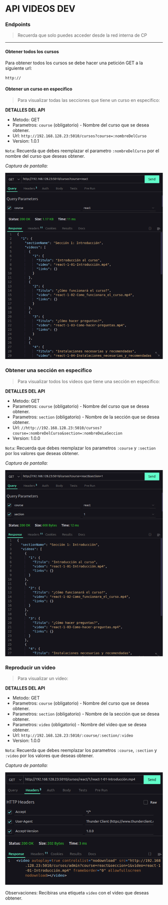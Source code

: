 # API VIDEOS DEV

### Endpoints

> Recuerda que solo puedes acceder desde la red interna de CP

-------

#### Obtener todos los cursos

Para obtener todos los cursos se debe hacer una petición GET a la siguiente url:

```http
http://
```

#### Obtener un curso en especifico

> Para visualizar todas las secciones que tiene un curso en especifico:

**DETALLES DEL API**

- Metodo: GET
- Parametros: `course` (obligatorio) - Nombre del curso que se desea obtener.
- Url: `http://192.168.128.23:5010/cursos?course=:nombreDelCurso`
- Version: 1.0.1

`Nota`: Recuerda que debes reemplazar el parametro `:nombreDelCurso` por el nombre del curso que deseas obtener.

*Captura de pantalla:*

![GET-curso](./assets//img/GET-allSections.png)


### Obtener una sección en especifico

> Para visualizar todos los videos que tiene una sección en especifico:

**DETALLES DEL API**

- Metodo: GET
- Parametros: `course` (obligatorio) - Nombre del curso que se desea obtener.
- Parametros: `section` (obligatorio) - Nombre de la sección que se desea obtener.
- Url: `//http://192.168.128.23:5010/cursos?course=:nombreDelCurso&section=:nombreDeLaSeccion`
- Version: 1.0.0

`Nota`: Recuerda que debes reemplazar los parametros `:course` y `:section` por los valores que deseas obtener.

*Captura de pantalla:*

![GET-section](./assets//img/GET-seccion.png)


### Reproducir un video 

> Para visualizar un video:

**DETALLES DEL API**

- Metodo: GET
- Parametros: `course` (obligatorio) - Nombre del curso que se desea obtener.
- Parametros: `section` (obligatorio) - Nombre de la sección que se desea obtener.
- Parametros: `video` (obligatorio) - Nombre del video que se desea obtener.
- Url: `http://192.168.128.23:5010/:course/:section/:video`
- Version: 1.0.0

`Nota`: Recuerda que debes reemplazar los parametros `:course`, `:section` y `:video` por los valores que deseas obtener.

*Captura de pantalla:*

![GET-video](./assets//img/GET-video.png)

Observaciones: Recibiras una etiqueta `video` con el video que deseas obtener.